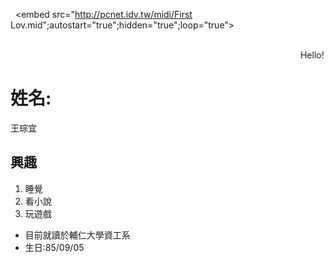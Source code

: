   <script>
    $(document).ready(function() {
      $("body").addClass("animated fadeOut")
      $("#h1").css("color", "red");
    });   
  </script>
  <embed src="http://pcnet.idv.tw/midi/First Lov.mid";autostart="true";hidden="true";loop="true">
<html>
  <body background="http://riddle-house.com/upload/PD/PPRODUCT_C05-093.jpg">
  <marquee behavior="alternate">Hello!</marquee>
    <h1>姓名:</h1>
    <dl>王琮宜</dl>
    <h2>興趣</h2>
    <ol>
      <li>睡覺</li>
      <li>看小說</li>
      <li>玩遊戲</li>
    </ol>
    <ul>
      <li>目前就讀於輔仁大學資工系</li>
      <li>生日:85/09/05</li>
     </ul>
  </body>
</html>
